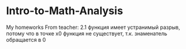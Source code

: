 # Intro-to-Math-Analysis
My homeworks
From teacher: 2.1 функция имеет устранимый разрыв, потому что в точке х0 функция не существует, т.к. знаменатель обращается в 0
